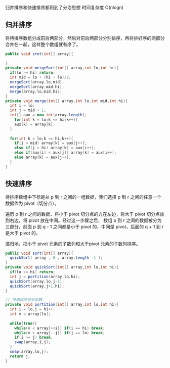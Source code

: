 归并排序和快速排序都用到了分治思想 时间复杂度 O(nlogn)

## 归并排序 

将待排序数组分成前后两部分，然后对前后两部分分别排序，再将排好序的两部分合并在一起，这样整个数组就有序了。

```java
public void srot(int[] array){
  
}
private void mergeSort(int[] array,int lo,int hi){
  if(lo >= hi) return;
  int mid = lo + (hi - lo)/2;
  mergeSort(array,lo,mid);
  mergeSort(array,mid,hi);
  merge(array,lo,mid,hi);
}
private void merge(int[] array,int lo,int mid,int hi){
  int i = lo;
  int j = mid + 1;
  int[] aux = new int[array.length];
 	for(int k = lo;k <= hi;k++){
    aux[k] = array[k];
  }
  
  for(int k = lo;k <= hi;k++){
    if(i > mid) array[k] = aux[j++];
    else if(j > hi) array[k] = aux[i++];
    else if(aux[i] < aux[j]) array[k] = aux[i++];
    else array[k] = aux[j++];
  }
}

```



## 快速排序

待排序数组中下标是从 p 到 r 之间的一组数据，我们选择 p 到 r 之间的任意一个数据作为 pivot（切分点）。

遍历 p 到 r 之间的数据，将小于 pivot 切分点的方在左边，将大于 pivot 切分点放到右边，将 pivot 放在中间。经过这一步骤之后， 数组 p 到 r 之间的数据被分为三部分，前面 p 到 q - 1 之间都是小于 pivot 的，中间是 pivot，后面的 q + 1 到 r 是大于 pivot 的。

递归地，把小于 pivot 元素的子数列和大于pivot 元素的子数列排序。

```java
public void sort(int[] array){
  quickSort( array , 0 , array.length -1 );
}
private void quickSort(int[] array,int lo,int hi){
  if(lo >= hi) return;
  int j = portition(array,lo,hi);
  quickSort(array,lo,j-1);
  quickSort(array,j+1,hi);
}

// 快速排序切分函数
private void portition(int[] array,int lo,int hi){
  int i = lo,j = hi++;
  int v = array[lo];
  
  while(true){
    while(v < array[++i]) if(i == hi) break;
    while(v > array[--j]) if(j == lo) break;
    if(i >= j) break;
    swap(array,i,j);
  }
  swap(array,lo,j);
  return j;
}

```

